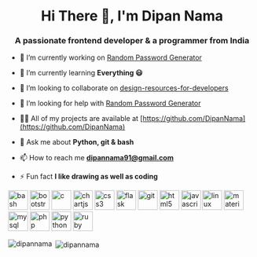 <h1 align="center">Hi There 👋, I'm Dipan Nama</h1>
<h3 align="center">A passionate frontend developer & a programmer from India</h3>

- 🔭 I’m currently working on [Random Password Generator](https://github.com/DipanNama/RandomPasswordGenerator)

- 🌱 I’m currently learning **Everything 😃**

- 👯 I’m looking to collaborate on [design-resources-for-developers](https://github.com/bradtraversy/design-resources-for-developers)

- 🤝 I’m looking for help with [Random Password Generator](https://github.com/DipanNama/RandomPasswordGenerator)

- 👨‍💻 All of my projects are available at [https://github.com/DipanNama](https://github.com/DipanNama)

- 💬 Ask me about **Python, git & bash**

- 📫 How to reach me **dipannama91@gmail.com**

- ⚡ Fun fact **I like drawing as well as coding**

<p align="left"><img src="https://www.vectorlogo.zone/logos/gnu_bash/gnu_bash-icon.svg" alt="bash" width="40" height="40"/> <img src="https://devicons.github.io/devicon/devicon.git/icons/bootstrap/bootstrap-plain.svg" alt="bootstrap" width="40" height="40"/> <img src="https://devicons.github.io/devicon/devicon.git/icons/c/c-original.svg" alt="c" width="40" height="40"/> <img src="https://www.chartjs.org/media/logo-title.svg" alt="chartjs" width="40" height="40"/> <img src="https://devicons.github.io/devicon/devicon.git/icons/css3/css3-original-wordmark.svg" alt="css3" width="40" height="40"/> <img src="https://www.vectorlogo.zone/logos/pocoo_flask/pocoo_flask-icon.svg" alt="flask" width="40" height="40"/> <img src="https://www.vectorlogo.zone/logos/git-scm/git-scm-icon.svg" alt="git" width="40" height="40"/> <img src="https://devicons.github.io/devicon/devicon.git/icons/html5/html5-original-wordmark.svg" alt="html5" width="40" height="40"/> <img src="https://devicons.github.io/devicon/devicon.git/icons/javascript/javascript-original.svg" alt="javascript" width="40" height="40"/> <img src="https://devicons.github.io/devicon/devicon.git/icons/linux/linux-original.svg" alt="linux" width="40" height="40"/> <img src="https://raw.githubusercontent.com/prplx/svg-logos/5585531d45d294869c4eaab4d7cf2e9c167710a9/svg/materialize.svg" alt="materialize" width="40" height="40"/> <img src="https://devicons.github.io/devicon/devicon.git/icons/mysql/mysql-original-wordmark.svg" alt="mysql" width="40" height="40"/> <img src="https://devicons.github.io/devicon/devicon.git/icons/php/php-original.svg" alt="php" width="40" height="40"/> <img src="https://devicons.github.io/devicon/devicon.git/icons/python/python-original.svg" alt="python" width="40" height="40"/> <img src="https://devicons.github.io/devicon/devicon.git/icons/ruby/ruby-original-wordmark.svg" alt="ruby" width="40" height="40"/></p>

<p><img align="left" src="https://github-readme-stats.vercel.app/api/top-langs/?username=dipannama&layout=compact&hide=html" alt="dipannama" /></p>

<p>&nbsp;<img align="center" src="https://github-readme-stats.vercel.app/api?username=dipannama&show_icons=true" alt="dipannama" /></p>

